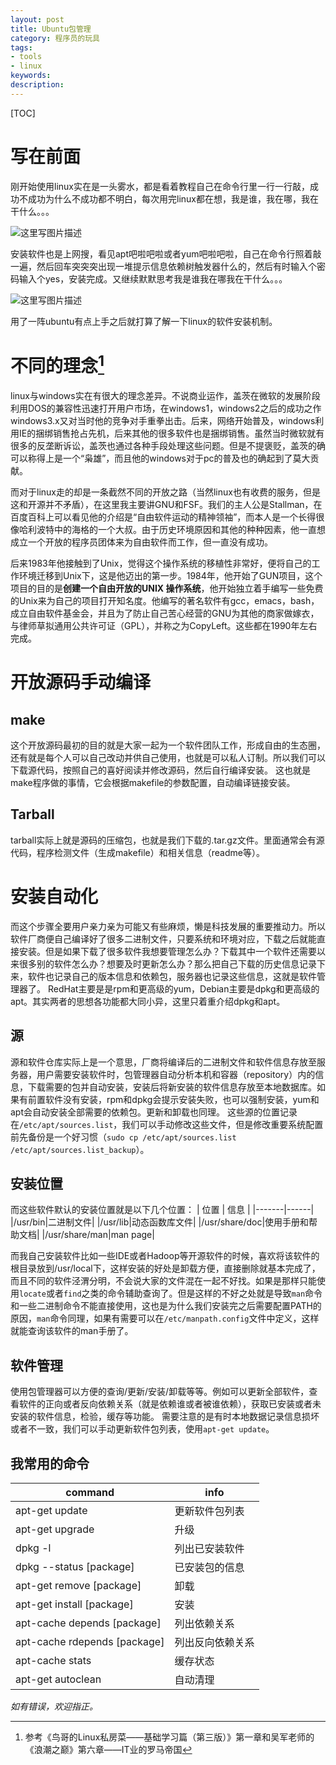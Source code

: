 ```yaml
---
layout: post
title: Ubuntu包管理
category: 程序员的玩具
tags: 
- tools 
- linux
keywords: 
description: 
---
```



[TOC]

# **写在前面**

刚开始使用linux实在是一头雾水，都是看着教程自己在命令行里一行一行敲，成功不成功为什么不成功都不明白，每次用完linux都在想，我是谁，我在哪，我在干什么。。。

![这里写图片描述](http://img.blog.csdn.net/20170325161949468?watermark/2/text/aHR0cDovL2Jsb2cuY3Nkbi5uZXQvY29va2llWlo=/font/5a6L5L2T/fontsize/400/fill/I0JBQkFCMA==/dissolve/70/gravity/SouthEast)

安装软件也是上网搜，看见apt吧啦吧啦或者yum吧啦吧啦，自己在命令行照着敲一遍，然后回车突突突出现一堆提示信息依赖树触发器什么的，然后有时输入个密码输入个yes，安装完成。又继续默默思考我是谁我在哪我在干什么。。。

![这里写图片描述](http://img.blog.csdn.net/20170325161949468?watermark/2/text/aHR0cDovL2Jsb2cuY3Nkbi5uZXQvY29va2llWlo=/font/5a6L5L2T/fontsize/400/fill/I0JBQkFCMA==/dissolve/70/gravity/SouthEast)

用了一阵ubuntu有点上手之后就打算了解一下linux的软件安装机制。

# **不同的理念**[^1]

[^1]: 参考《鸟哥的Linux私房菜——基础学习篇（第三版）》第一章和吴军老师的《浪潮之巅》第六章——IT业的罗马帝国

linux与windows实在有很大的理念差异。不说商业运作，盖茨在微软的发展阶段利用DOS的兼容性迅速打开用户市场，在windows1，windows2之后的成功之作windows3.x又对当时他的竞争对手重拳出击。后来，网络开始普及，windows利用IE的捆绑销售抢占先机，后来其他的很多软件也是捆绑销售。虽然当时微软就有很多的反垄断诉讼，盖茨也通过各种手段处理这些问题。但是不提褒贬，盖茨的确可以称得上是一个“枭雄”，而且他的windows对于pc的普及也的确起到了莫大贡献。

而对于linux走的却是一条截然不同的开放之路（当然linux也有收费的服务，但是这和开源并不矛盾），在这里我主要讲GNU和FSF。我们的主人公是Stallman，在百度百科上可以看见他的介绍是“自由软件运动的精神领袖”，而本人是一个长得很像哈利波特中的海格的一个大叔。由于历史环境原因和其他的种种因素，他一直想成立一个开放的程序员团体来为自由软件而工作，但一直没有成功。

后来1983年他接触到了Unix，觉得这个操作系统的移植性非常好，便将自己的工作环境迁移到Unix下，这是他迈出的第一步。1984年，他开始了GUN项目，这个项目的目的是**创建一个自由开放的UNIX
操作系统**，他开始独立着手编写一些免费的Unix来为自己的项目打开知名度。他编写的著名软件有gcc，emacs，bash，成立自由软件基金会，并且为了防止自己苦心经营的GNU为其他的商家做嫁衣，与律师草拟通用公共许可证（GPL），并称之为CopyLeft。这些都在1990年左右完成。

# **开放源码手动编译**

## **make**
<!-- more -->

这个开放源码最初的目的就是大家一起为一个软件团队工作，形成自由的生态圈，还有就是每个人可以自己改动并供自己使用，也就是可以私人订制。所以我们可以下载源代码，按照自己的喜好阅读并修改源码，然后自行编译安装。
这也就是make程序做的事情，它会根据makefile的参数配置，自动编译链接安装。

## **Tarball**

tarball实际上就是源码的压缩包，也就是我们下载的.tar.gz文件。里面通常会有源代码，程序检测文件（生成makefile）和相关信息（readme等）。

# **安装自动化**

而这个步骤全要用户亲力亲为可能又有些麻烦，懒是科技发展的重要推动力。所以软件厂商便自己编译好了很多二进制文件，只要系统和环境对应，下载之后就能直接安装。但是如果下载了很多软件我想要管理怎么办？下载其中一个软件还需要以来很多别的软件怎么办？想要及时更新怎么办？那么把自己下载的历史信息记录下来，软件也记录自己的版本信息和依赖包，服务器也记录这些信息，这就是软件管理器了。
RedHat主要是是rpm和更高级的yum，Debian主要是dpkg和更高级的apt。其实两者的思想各功能都大同小异，这里只着重介绍dpkg和apt。

## **源**
源和软件仓库实际上是一个意思，厂商将编译后的二进制文件和软件信息存放至服务器，用户需要安装软件时，包管理器自动分析本机和容器（repository）内的信息，下载需要的包并自动安装，安装后将新安装的软件信息存放至本地数据库。如果有前置软件没有安装，rpm和dpkg会提示安装失败，也可以强制安装，yum和apt会自动安装全部需要的依赖包。更新和卸载也同理。
这些源的位置记录在`/etc/apt/sources.list`，我们可以手动修改这些文件，但是修改重要系统配置前先备份是一个好习惯（`sudo cp /etc/apt/sources.list /etc/apt/sources.list_backup`）。


## **安装位置**
而这些软件默认的安装位置就是以下几个位置：
|  位置 |  信息 |
|-------|------|
|/usr/bin|二进制文件|
|/usr/lib|动态函数库文件|
|/usr/share/doc|使用手册和帮助文档|
|/usr/share/man|man page|

而我自己安装软件比如一些IDE或者Hadoop等开源软件的时候，喜欢将该软件的根目录放到/usr/local下，这样安装的好处是卸载方便，直接删除就基本完成了，而且不同的软件泾渭分明，不会说大家的文件混在一起不好找。如果是那样只能使用`locate`或者`find`之类的命令辅助查询了。但是这样的不好之处就是导致`man`命令和一些二进制命令不能直接使用，这也是为什么我们安装完之后需要配置PATH的原因，`man`命令同理，如果有需要可以在`/etc/manpath.config`文件中定义，这样就能查询该软件的man手册了。

## **软件管理**

使用包管理器可以方便的查询/更新/安装/卸载等等。例如可以更新全部软件，查看软件的正向或者反向依赖关系（就是依赖谁或者被谁依赖），获取已安装或者未安装的软件信息，检验，缓存等功能。
需要注意的是有时本地数据记录信息损坏或者不一致，我们可以手动更新软件包列表，使用`apt-get update`。

## **我常用的命令**

|command|info|
|----|----|
|apt-get update|更新软件包列表|
|apt-get upgrade|升级|
|dpkg -l|列出已安装软件|
|dpkg --status [package]|已安装包的信息|
|apt-get remove [package]|卸载|
|apt-get install [package]|安装|
|apt-cache depends [package]|列出依赖关系|
|apt-cache rdepends [package]|列出反向依赖关系|
|apt-cache stats|缓存状态|
|apt-get autoclean|自动清理|


*如有错误，欢迎指正。*
